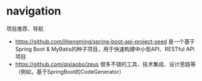 # navigation
项目推荐、导航


- https://github.com/lihengming/spring-boot-api-project-seed 是一个基于Spring Boot & MyBatis的种子项目，用于快速构建中小型API、RESTful API项目
- https://github.com/qixiaobo/zeus 很多不错的工具、技术集成、设计思路等（例如，基于SpringBoot的CodeGenerator）
